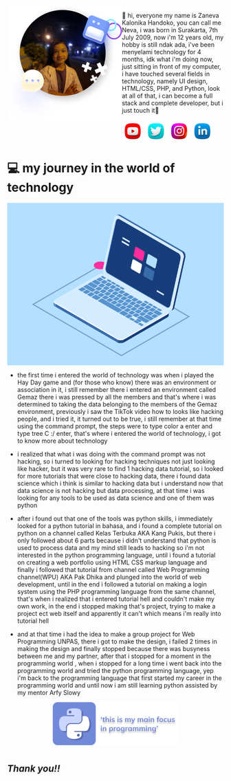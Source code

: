 <img src='myphoto.png' align='left'/>
<p>
👋 hi, everyone my name is Zaneva Kalonika Handoko, you can call me Neva, i was born in Surakarta, 7th July 2009, now i'm 12 years old, my hobby is still ndak ada, i've been menyelami technology for 4 months, idk what i'm doing now, 
just sitting in front of my computer, i have touched several fields in technology, namely UI design, HTML/CSS, PHP, and Python, look at all of that, i can become a full stack and complete developer, 
but i just touch it🐾
</p>
<img src='Youtube.png' width='50' height='50'/>
<img src='Twitter.png' width='50' height='50'/>
<img src='Instagram.png' width='50' height='50'/>
<img src='Linkedin.png' width='50' height='50'/>

# **💻 my journey in the world of technology**
<p align='center'>
<img src='laptop.gif' width='600' align='center'/>
</p>

- the first time i entered the world of technology was when i played the Hay Day game and (for those who know) there was an environment or association in it, i still remember there i entered an environment called Gemaz there i was pressed by all the members and that's where i was determined to taking the data belonging to the members of the Gemaz environment, previously i saw the TikTok video how to looks like hacking people, and i tried it, it turned out to be true, i still remember at that time using the command prompt, the steps were to type color a enter and type tree C :/ enter, that's where i entered the world of technology, i got to know more about technology

- i realized that what i was doing with the command prompt was not hacking, so i turned to looking for hacking techniques not just looking like hacker, but it was very rare to find 1 hacking data tutorial, so i looked for more tutorials that were close to hacking data, there i found data science which i think is similar to hacking data but i understand now that data science is not hacking but data processing, at that time i was looking for any tools to be used as data science and one of them was python

- after i found out that one of the tools was python skills, i immediately looked for a python tutorial in bahasa, and i found a complete tutorial on python on a channel called Kelas Terbuka AKA Kang Pukis, but there i only followed about 6 parts because i didn't understand that python is used to process data and my mind still leads to hacking so i'm not interested in the python programming language, until i found a tutorial on creating a web portfolio using HTML CSS markup language and finally i followed that tutorial from channel called Web Programming channel(WPU) AKA Pak Dhika and plunged into the world of web development, until in the end i followed a tutorial on making a login system using the PHP programming language from the same channel, that's when i realized that i entered tutorial hell and couldn't make my own work, in the end i stopped making that's project, trying to make a project ect web itself and apparently it can't which means i'm really into tutorial hell

- and at that time i had the idea to make a group project for Web Programming UNPAS, there i got to make the design, i failed 2 times in making the design and finally stopped because there was busyness between me and my partner, after that i stopped for a moment in the programming world , when i stopped for a long time i went back into the programming world and tried the python programming language, yep i'm back to the programming language that first started my career in the programming world and until now i am still learning python assisted by my mentor Arfy Slowy

<p align='center'>
<img src='card.png'>
</p>

# 
## ***Thank you!!***